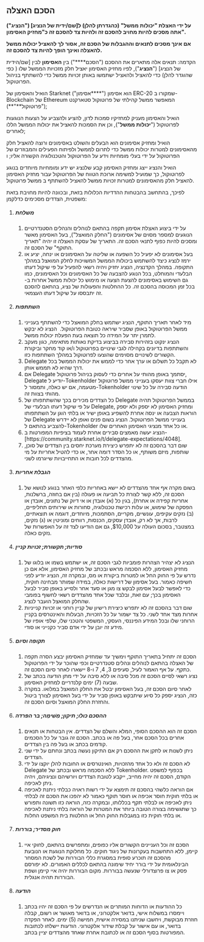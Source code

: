 ## **הסכם האצלה**

**על ידי האצלת "יכולות ממשל" (כהגדרתן להלן) ל\[שם/ידית של הנציג] ("הנציג") אתה מסכים להיות מחויב להסכם זה ולהיות צד להסכם זה כ"מחזיק האסימון".**

**אם אינך מסכים לתנאים וההגבלות של הסכם זה, אסור לך להאציל יכולות ממשל להאצלה ואינך הופך להיות צד להסכם זה.**  

הקדמה: תנאים אלה מתארים את ההסכם ("הסכם****") בין **האסימון** לבין \[שם/הידית של הנציג] ("**הנציג**"), לפיו מחזיק האסימון יאציל חלק מזכויות הממשל שלו ( כפי שהוגדר להלן) כדי להאציל ולהאציל ישתמשו באותן זכויות ממשל כדי להשתתף בניהול הפרוטוקול. 

הואיל והאסימון של Starknet ("אסימון****") הוא אסימון ERC-20 שמקורו ב-Blockchain של Ethereum המאפשר ממשל קהילתי של פרוטוקול סטארקנט ("פרוטוקול**"**); 

הואיל והאסימון מעניק למחזיקיו סמכות לדון, להציע ולהצביע על הצעות הנוגעות לפרוטוקול ("**יכולות ממשל**"), וכן את הסמכות להאציל את יכולות הממשל הללו לאחרים; 

הואיל ומחזיק אסימונים הוא הבעלים והשולט באסימונים ורוצה להאציל חלק מהאסימונים למטרות יכולות ממשל כדי לתרום לממשל ולפיתוח הפעילים והמבוזרים של הפרוטוקול על ידי בעלי מומחיות וידע על הפרוטוקול והטכנולוגיה הקשורה אליו; ו 

הואיל והנציג ייצג ומחזיק האסימון קבע שלנציג יש ידע ומומחיות מיוחדים בנוגע לפרוטוקול, כך שמועיל למשימה ארוכת הטווח של הפרוטוקול עבור מחזיק האסימון להאציל חלק מהאסימונים למטרות זכויות ממשל להאציל להשתתף ב ממשל פרוטוקול. 

לפיכך, בהתחשב בהבטחות ההדדיות הכלולות בזאת, ובכוונה להיות מחויבת בזאת משפטית, הצדדים מסכימים כדלקמן: 

1. ##### משלחת

   1. על ידי ביצוע האצלת אסימון תקפה בהתאם לנוהלים והנהלים הסטנדרטיים הנוגעים למספר מסוים של אסימונים ("החלק המואצל"), בעל האסימון מאשר ומסכים להיות כפוף לתנאי הסכם זה. התאריך של עסקת האצלה זו יהיה "תאריך התוקף" של הסכם זה. 
   2. בעל אסימונים לא יפעיל כל השפעה או שליטה על האסימונים או ינחה, יציע או ירמז לנציג כיצד להשתמש ביכולות הממשל המשויכות לחלק המואצל במהלך התקופה. במהלך הקדנציה, הנציג יחזיק ויהיה רשאי להפעיל על פי שיקול דעתו הבלעדי והמוחלט, בכל הנוגע להצבעה של כל האסימונים וכל האסימונים, כמו גם השימוש באסימונים להצעת הצעה או מימוש כל יכולות ממשל אחרות ב- בכל זמן המכוסה בהסכם זה. כל ההחלטות והפעולות של נציג, בהתאם להסכם זה יתבססו על שיקול דעתו העצמאי. 


2. ##### השתתפות

   1. מיד לאחר תאריך התוקף, הנציג ישתמש בחלק המואצל כדי להשתתף בענייני ממשל הפרוטוקול באופן שסביר שיראה כטובת הפרוטוקול.  הנציג לא יבקש לתמרן יתר על המידה כל תוצאה בעת הפעלת יכולות ממשל. 
   2. הנציג ינקוט בזהירות סבירה בביצוע בדיקת נאותות מתאימה, כגון מעקב והשתתפות בדיונים בקהילה לגבי שינויים בפרוטוקול ו/או קוד מחקר וביקורת הקשורים לשינויים מסוימים שהוצעו לפרוטוקול במהלך השתתפות כזו. 
   3. Delegate לא תקבל כל תשלום או ערך אחר כדי לממש את יכולות הממשל בכל דרך שהיא לא תממש אותן. 
   4. אם Delegate יסתמך באופן מהותי על אחרים כדי לעסוק בניהול פרוטוקול, Delegate יודיע ל-Tokenholder אילו חברי צוות יעסקו בענייני ממשל פרוטוקול מטעמה, אם יש כאלה, ותמסור ל-Tokenholder הודעה סבירה על כל שינוי מהותי בצוות זה. 
   5. כל הצדדים מכירים בכך שהשתתפותו של Delegate בממשל הפרוטוקול תהיה על פי שיקול דעתו הבלעדי של Delegate, ומחזיק האסימון לא יספק ולא יספק הוראות הצבעה או ינסה אחרת להשפיע באופן ישיר או בלתי הוגן על השתתפותו של Delegate בענייני ממשל הפרוטוקול. הנציג בשום פנים ואופן לא יידרש להצביע בהתאם ל-Tokenholder או כל אחד מנציגי האסימון האחרים שלו. 
   6. הנציג יעשה מאמצים סבירים אחרת לעמוד בציפיות המפורטות ב-\[https&#x3A;//community.starknet.io/t/delegate-expectations/4048].
   7. שום דבר בהסכם זה לא יתפרש כיצירת מערכת יחסים בין הצדדים של סוכן, שותפות, מיזם משותף, או כל הסדר דומה אחר, או כדי להטיל אחריות על מי מהצדדים לכל חובות או התחייבויות שייגרמו לשני. 
3. ##### הגבלת אחריות

   1. בשום מקרה אף אחד מהצדדים לא יישא באחריות כלפי האחר בנוגע לנושא של הסכם זה, ללא קשר לצורת כל תביעה או פעולה (בין אם בחוזה, ברשלנות, אחריות קפידה או אחרת), בגין כל (א) אובדן או אי דיוק של נתונים, אובדן או הפסקה של שימוש, או עלות רכישת טכנולוגיה, סחורות או שירותים תחליפיים, (ב) נזקים עקיפים, עונשיים, מקריים, הסתמכות, מיוחדים, דוגמה או תוצאתיים, לרבות, אך לא רק, אובדן עסקים, הכנסות, רווחים ומוניטין או (ג) נזקים, במצטבר, בסכום העולה על $10,000, גם אם הודיעו לצד זה על האפשרות של נזקים כאלה. 
4. ##### סודיות; תקשורת; זכויות קניין 

   1. הנציג לא יצהיר הצהרות פומביות לגבי הסכם זה, או ישתמש בשמו או בלוגו של מחזיק האסימון, ללא הסכמה מראש ובכתב של מחזיק האסימון, אלא אם כן נדרש על פי החוק החל או למטרות ביקורת או מס, ובמקרה זה, הנציג יודיע לפני חשיפה כאמור. בעל אסימון של דרישות כאלה, במידה שמותר מבחינה חוקית, כדי לאפשר לבעל אסימון לבקש צו מגן או סעד אחר ולסייע באופן סביר לבעל האסימון בכך; עם זאת, ובלבד שכל אחד מהצדדים רשאי לחשוף בפומבי שהחלק המואצל הועבר לנציג. 
   2. שום דבר בהסכם זה לא יתפרש כיצירת רישיון של קניין רוחני או זכויות קנייניות אחרות מצד אחד לשני. כל צד ישמור על כל הזכויות, הבעלות והאינטרסים בקניין הרוחני שלו ובכל המידע הפיננסי, העסקי, המשפטי והטכני שלו, שלפי אופיו של מידע זה יובן על ידי אדם סביר כקנייני או סודי. 
5. ##### תקופה וסיום 

   1. הסכם זה יתחיל בתאריך התוקף וימשיך עד שמחזיק האסימון יבצע הסרה תקפה של האצלה בהתאם לנוהלים ונהלים סטנדרטיים וכפי שהוכר על ידי הפרוטוקול כתקף. על אף האמור לעיל, סעיפים 3, 4, 7 ו-8 יישארו לאחר סיום הסכם זה.
   2. נציג רשאי לסיים הסכם זה מכל סיבה או ללא סיבה על ידי מתן הודעה בכתב של שבעה (7) ימים קלנדריים למחזיק האסימון. 
   3. לאחר סיום הסכם זה, בעל האסימון יבטל את החלק המואצל במלואו. במקרה כזה, הנציג יספק כל סיוע שיתבקש באופן סביר על ידי בעל האסימון לצורך ביטול והחזרת החלק המואצל וסיום הסכם זה. 
6. ##### ההסכם כולו; תיקון; מְשִׁימָה; בר הפרדה

   1. הסכם זה הוא ההסכם הסופי, המלא והשלם של הצדדים. אין הבטחות או תנאים אחרים בכל הסכם אחר, בעל פה או בכתב. הסכם זה גובר על כל הסכמים קודמים בכתב או בעל פה בין הצדדים. 
   2. ניתן לשנות או לתקן את ההסכם רק אם התיקון נעשה בכתב ונחתם על ידי שני הצדדים. 
   3. לא הסכם זה ולא כל אחד מהזכויות, האינטרסים או החובות להלן יוקצו על ידי Delegate ללא הסכמה מראש ובכתב של Tokenholder. בכפוף למשפט הקודם, הסכם זה יהיה מחייב, ייקבע לטובת הצדדים ויורשיהם ונציגיהם, ויהיה ניתן לאכיפה.  
   4. אם הוראה כלשהי בהסכם זה תימצא על ידי רשות ראויה כבלתי ניתנת לאכיפה או בלתי חוקית חוסר אכיפה או חוסר תוקף כאמור לא יהפכו את הסכם זה לבלתי ניתן לאכיפה או לבלתי תקף בכללותו, ובמקרה כזה, הוראה כזו תשונה ותפורש כך שתגשימה בצורה הטובה ביותר את המטרות של הוראה בלתי ניתנת לאכיפה או בלתי חוקית כזו במגבלות החוק החל או החלטות בית המשפט החלות. 
7. ##### חוק מסדיר; בוררות

   1. הסכם זה וכל העניינים הקשורים אליו כפופים, ומתפרשים בהתאם, לחוקי איי קיימן, ללא התחשבות בעקרונות של ניגוד חוקים. כל מחלוקת הנוגעת או הנובעת מהסכם זה תוכרע סופית במסגרת כללי הבוררות של לשכת המסחר הבינלאומית על ידי בורר יחיד שימונה בהתאם לכללים האמורים. לא יפורסם פסק או צו פרוצדורלי שנעשה בבוררות. מקום הבוררות יהיה איי קיימן ושפת הבוררות תהיה אנגלית.  
8. ##### הודעה

   1. כל ההודעות או הדוחות המותרים או הנדרשים על פי הסכם זה יהיו בכתב ויימסרו במשלוח אישי, בדואר אלקטרוני, או בדואר מאושר או רשום, קבלה חוזרת מבוקשת, ויחשבו שניתנו במסירה אישית, חמישה (5) ימים. לאחר הפקדה בדואר, או עם אישור על קבלת שידור אלקטרוני. הודעות יישלחו לכתובות המפורטות בסוף הסכם זה או לכתובת אחרת שאחד מהצדדים יציין בכתב.